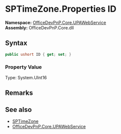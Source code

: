 # SPTimeZone.Properties ID
  

**Namespace:** [OfficeDevPnP.Core.UPAWebService](OfficeDevPnP.Core.UPAWebService.md)  
**Assembly:** OfficeDevPnP.Core.dll  
## Syntax
```C#
public ushort ID { get; set; }
```

### Property Value
Type: System.UInt16  

## Remarks

  
## See also
- [SPTimeZone](OfficeDevPnP.Core.UPAWebService.SPTimeZone.md) 
- [OfficeDevPnP.Core.UPAWebService](OfficeDevPnP.Core.UPAWebService.md) 
